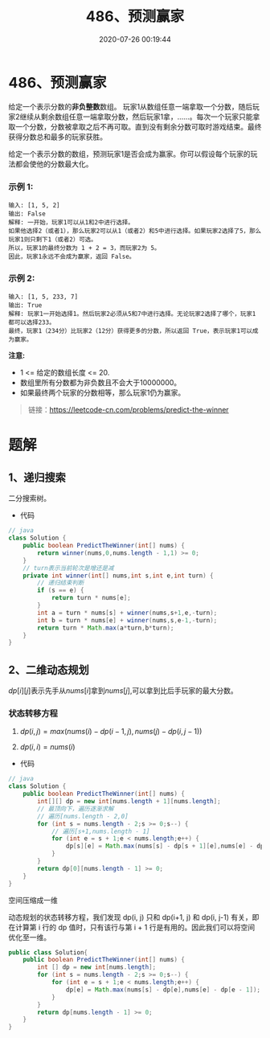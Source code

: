 ﻿---
title: 486、预测赢家
categories:
- leetcode
tags:
  - null
date: 2020-07-26 00:19:44
---

# 486、预测赢家
给定一个表示分数的**非负整数**数组。 玩家1从数组任意一端拿取一个分数，随后玩家2继续从剩余数组任意一端拿取分数，然后玩家1拿，……。每次一个玩家只能拿取一个分数，分数被拿取之后不再可取。直到没有剩余分数可取时游戏结束。最终获得分数总和最多的玩家获胜。

给定一个表示分数的数组，预测玩家1是否会成为赢家。你可以假设每个玩家的玩法都会使他的分数最大化。

### 示例 1:
```
输入: [1, 5, 2]
输出: False
解释: 一开始，玩家1可以从1和2中进行选择。
如果他选择2（或者1），那么玩家2可以从1（或者2）和5中进行选择。如果玩家2选择了5，那么玩家1则只剩下1（或者2）可选。
所以，玩家1的最终分数为 1 + 2 = 3，而玩家2为 5。
因此，玩家1永远不会成为赢家，返回 False。
```
### 示例 2:
```
输入: [1, 5, 233, 7]
输出: True
解释: 玩家1一开始选择1。然后玩家2必须从5和7中进行选择。无论玩家2选择了哪个，玩家1都可以选择233。
最终，玩家1（234分）比玩家2（12分）获得更多的分数，所以返回 True，表示玩家1可以成为赢家。
```
**注意:**

- 1 <= 给定的数组长度 <= 20.
- 数组里所有分数都为非负数且不会大于10000000。
- 如果最终两个玩家的分数相等，那么玩家1仍为赢家。

> 链接：https://leetcode-cn.com/problems/predict-the-winner


# 题解
## 1、递归搜索
二分搜索树。
- 代码
```java
// java
class Solution {
    public boolean PredictTheWinner(int[] nums) {
        return winner(nums,0,nums.length - 1,1) >= 0;
    }
    // turn表示当前轮次是增还是减
    private int winner(int[] nums,int s,int e,int turn) {
        // 递归结束判断
        if (s == e) {
            return turn * nums[e];
        }
        int a = turn * nums[s] + winner(nums,s+1,e,-turn);
        int b = turn * nums[e] + winner(nums,s,e-1,-turn);
        return turn * Math.max(a*turn,b*turn);
    }
}
```

## 2、二维动态规划
$dp[i][j]$表示先手从$nums[i]$拿到$nums[j]$,可以拿到比后手玩家的最大分数。
### 状态转移方程

1. $dp(i,j) = max(nums(i) - dp(i-1,j),nums(j) - dp(i,j-1))$

2. $dp(i,i) = nums(i)$
- 代码
```java
// java
class Solution {
    public boolean PredictTheWinner(int[] nums) {
        int[][] dp = new int[nums.length + 1][nums.length];
        // 最顶向下，遍历逐渐求解
        // 遍历[nums.length - 2,0]
        for (int s = nums.length - 2;s >= 0;s--) {
            // 遍历[s+1,nums.length - 1]
            for (int e = s + 1;e < nums.length;e++) {
                dp[s][e] = Math.max(nums[s] - dp[s + 1][e],nums[e] - dp[s][e-1]);
            }
        }
        return dp[0][nums.length - 1] >= 0;
    }
}
```
空间压缩成一维

动态规划的状态转移方程，我们发现 dp(i, j) 只和 dp(i+1, j) 和 dp(i, j-1) 有关，即在计算第 i 行的 dp 值时，只有该行与第 i + 1 行是有用的。因此我们可以将空间优化至一维。

```java
public class Solution{
    public boolean PredictTheWinner(int[] nums) {
        int [] dp = new int[nums.length];
        for (int s = nums.length - 2;s >= 0;s--) {
            for (int e = s + 1;e < nums.length;e++) {
                dp[e] = Math.max(nums[s] - dp[e],nums[e] - dp[e - 1]);
            }
        }
        return dp[nums.length - 1] >= 0;
    }
}
```
```